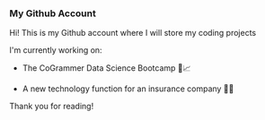 ### My Github Account 


Hi! This is my Github account where I will store my coding projects


I'm currently working on:

*  The CoGrammer Data Science Bootcamp 🧪📈
     
*  A new technology function for an insurance company 🚀💫 

Thank you for reading!
